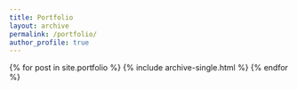 ```yaml
---
title: Portfolio
layout: archive
permalink: /portfolio/
author_profile: true
---
```


{% for post in site.portfolio %} 
    {% include archive-single.html %}
{% endfor %}